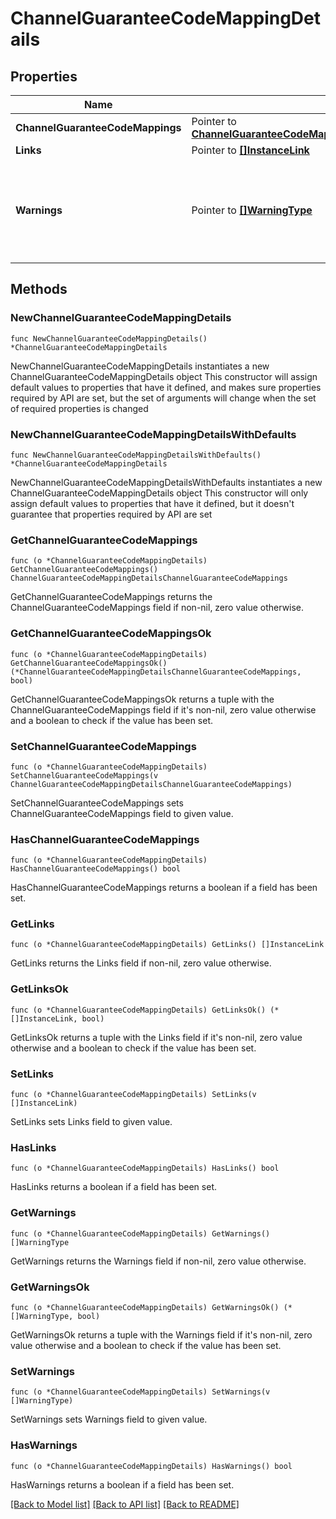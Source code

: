 # ChannelGuaranteeCodeMappingDetails

## Properties

Name | Type | Description | Notes
------------ | ------------- | ------------- | -------------
**ChannelGuaranteeCodeMappings** | Pointer to [**ChannelGuaranteeCodeMappingDetailsChannelGuaranteeCodeMappings**](ChannelGuaranteeCodeMappingDetailsChannelGuaranteeCodeMappings.md) |  | [optional] 
**Links** | Pointer to [**[]InstanceLink**](InstanceLink.md) |  | [optional] 
**Warnings** | Pointer to [**[]WarningType**](WarningType.md) | Used in conjunction with the Success element to define a business error. | [optional] 

## Methods

### NewChannelGuaranteeCodeMappingDetails

`func NewChannelGuaranteeCodeMappingDetails() *ChannelGuaranteeCodeMappingDetails`

NewChannelGuaranteeCodeMappingDetails instantiates a new ChannelGuaranteeCodeMappingDetails object
This constructor will assign default values to properties that have it defined,
and makes sure properties required by API are set, but the set of arguments
will change when the set of required properties is changed

### NewChannelGuaranteeCodeMappingDetailsWithDefaults

`func NewChannelGuaranteeCodeMappingDetailsWithDefaults() *ChannelGuaranteeCodeMappingDetails`

NewChannelGuaranteeCodeMappingDetailsWithDefaults instantiates a new ChannelGuaranteeCodeMappingDetails object
This constructor will only assign default values to properties that have it defined,
but it doesn't guarantee that properties required by API are set

### GetChannelGuaranteeCodeMappings

`func (o *ChannelGuaranteeCodeMappingDetails) GetChannelGuaranteeCodeMappings() ChannelGuaranteeCodeMappingDetailsChannelGuaranteeCodeMappings`

GetChannelGuaranteeCodeMappings returns the ChannelGuaranteeCodeMappings field if non-nil, zero value otherwise.

### GetChannelGuaranteeCodeMappingsOk

`func (o *ChannelGuaranteeCodeMappingDetails) GetChannelGuaranteeCodeMappingsOk() (*ChannelGuaranteeCodeMappingDetailsChannelGuaranteeCodeMappings, bool)`

GetChannelGuaranteeCodeMappingsOk returns a tuple with the ChannelGuaranteeCodeMappings field if it's non-nil, zero value otherwise
and a boolean to check if the value has been set.

### SetChannelGuaranteeCodeMappings

`func (o *ChannelGuaranteeCodeMappingDetails) SetChannelGuaranteeCodeMappings(v ChannelGuaranteeCodeMappingDetailsChannelGuaranteeCodeMappings)`

SetChannelGuaranteeCodeMappings sets ChannelGuaranteeCodeMappings field to given value.

### HasChannelGuaranteeCodeMappings

`func (o *ChannelGuaranteeCodeMappingDetails) HasChannelGuaranteeCodeMappings() bool`

HasChannelGuaranteeCodeMappings returns a boolean if a field has been set.

### GetLinks

`func (o *ChannelGuaranteeCodeMappingDetails) GetLinks() []InstanceLink`

GetLinks returns the Links field if non-nil, zero value otherwise.

### GetLinksOk

`func (o *ChannelGuaranteeCodeMappingDetails) GetLinksOk() (*[]InstanceLink, bool)`

GetLinksOk returns a tuple with the Links field if it's non-nil, zero value otherwise
and a boolean to check if the value has been set.

### SetLinks

`func (o *ChannelGuaranteeCodeMappingDetails) SetLinks(v []InstanceLink)`

SetLinks sets Links field to given value.

### HasLinks

`func (o *ChannelGuaranteeCodeMappingDetails) HasLinks() bool`

HasLinks returns a boolean if a field has been set.

### GetWarnings

`func (o *ChannelGuaranteeCodeMappingDetails) GetWarnings() []WarningType`

GetWarnings returns the Warnings field if non-nil, zero value otherwise.

### GetWarningsOk

`func (o *ChannelGuaranteeCodeMappingDetails) GetWarningsOk() (*[]WarningType, bool)`

GetWarningsOk returns a tuple with the Warnings field if it's non-nil, zero value otherwise
and a boolean to check if the value has been set.

### SetWarnings

`func (o *ChannelGuaranteeCodeMappingDetails) SetWarnings(v []WarningType)`

SetWarnings sets Warnings field to given value.

### HasWarnings

`func (o *ChannelGuaranteeCodeMappingDetails) HasWarnings() bool`

HasWarnings returns a boolean if a field has been set.


[[Back to Model list]](../README.md#documentation-for-models) [[Back to API list]](../README.md#documentation-for-api-endpoints) [[Back to README]](../README.md)


